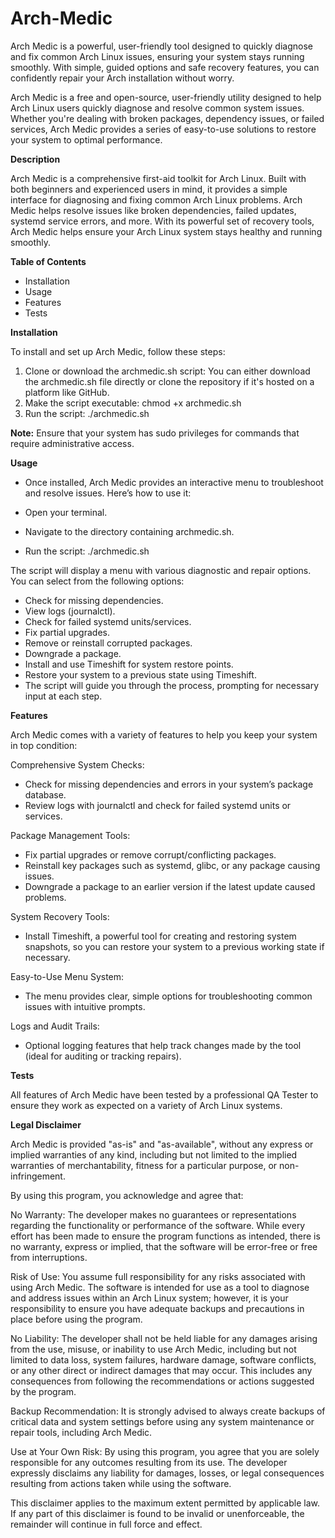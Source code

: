 # Arch-Medic

Arch Medic is a powerful, user-friendly tool designed to quickly diagnose and fix common Arch Linux issues, ensuring your system stays running smoothly. With simple, guided options and safe recovery features, you can confidently repair your Arch installation without worry.


Arch Medic is a free and open-source, user-friendly utility designed to help Arch Linux users quickly diagnose and resolve common system issues. Whether you're dealing with broken packages, dependency issues, or failed services, Arch Medic provides a series of easy-to-use solutions to restore your system to optimal performance.

**Description**

Arch Medic is a comprehensive first-aid toolkit for Arch Linux. Built with both beginners and experienced users in mind, it provides a simple interface for diagnosing and fixing common Arch Linux problems. Arch Medic helps resolve issues like broken dependencies, failed updates, systemd service errors, and more. With its powerful set of recovery tools, Arch Medic helps ensure your Arch Linux system stays healthy and running smoothly.

**Table of Contents**

- Installation
- Usage
- Features
- Tests

**Installation**

To install and set up Arch Medic, follow these steps:

1. Clone or download the archmedic.sh script: You can either download the archmedic.sh file directly or clone the repository if it's hosted on a platform like GitHub.
2. Make the script executable: chmod +x archmedic.sh
3. Run the script: ./archmedic.sh

**Note:** Ensure that your system has sudo privileges for commands that require administrative access.

**Usage**

- Once installed, Arch Medic provides an interactive menu to troubleshoot and resolve issues. Here’s how to use it:

- Open your terminal.

- Navigate to the directory containing archmedic.sh.

- Run the script: ./archmedic.sh

The script will display a menu with various diagnostic and repair options. You can select from the following options:

- Check for missing dependencies.
- View logs (journalctl).
- Check for failed systemd units/services.
- Fix partial upgrades.
- Remove or reinstall corrupted packages.
- Downgrade a package.
- Install and use Timeshift for system restore points.
- Restore your system to a previous state using Timeshift.
- The script will guide you through the process, prompting for necessary input at each step.

**Features**

Arch Medic comes with a variety of features to help you keep your system in top condition:

Comprehensive System Checks:

- Check for missing dependencies and errors in your system’s package database.
- Review logs with journalctl and check for failed systemd units or services.

Package Management Tools:

- Fix partial upgrades or remove corrupt/conflicting packages.
- Reinstall key packages such as systemd, glibc, or any package causing issues.
- Downgrade a package to an earlier version if the latest update caused problems.

System Recovery Tools:

- Install Timeshift, a powerful tool for creating and restoring system snapshots, so you can restore your system to a previous working state if necessary.

Easy-to-Use Menu System:

- The menu provides clear, simple options for troubleshooting common issues with intuitive prompts.

Logs and Audit Trails:

- Optional logging features that help track changes made by the tool (ideal for auditing or tracking repairs).

**Tests**

All features of Arch Medic have been tested by a professional QA Tester to ensure they work as expected on a variety of Arch Linux systems.

**Legal Disclaimer**

Arch Medic is provided "as-is" and "as-available", without any express or implied warranties of any kind, including but not limited to the implied warranties of merchantability, fitness for a particular purpose, or non-infringement.

By using this program, you acknowledge and agree that:

No Warranty: The developer makes no guarantees or representations regarding the functionality or performance of the software. While every effort has been made to ensure the program functions as intended, there is no warranty, express or implied, that the software will be error-free or free from interruptions.

Risk of Use: You assume full responsibility for any risks associated with using Arch Medic. The software is intended for use as a tool to diagnose and address issues within an Arch Linux system; however, it is your responsibility to ensure you have adequate backups and precautions in place before using the program.

No Liability: The developer shall not be held liable for any damages arising from the use, misuse, or inability to use Arch Medic, including but not limited to data loss, system failures, hardware damage, software conflicts, or any other direct or indirect damages that may occur. This includes any consequences from following the recommendations or actions suggested by the program.

Backup Recommendation: It is strongly advised to always create backups of critical data and system settings before using any system maintenance or repair tools, including Arch Medic.

Use at Your Own Risk: By using this program, you agree that you are solely responsible for any outcomes resulting from its use. The developer expressly disclaims any liability for damages, losses, or legal consequences resulting from actions taken while using the software.

This disclaimer applies to the maximum extent permitted by applicable law. If any part of this disclaimer is found to be invalid or unenforceable, the remainder will continue in full force and effect.
